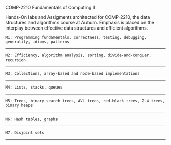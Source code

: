    COMP-2210 Fundamentals of Computing II

Hands-On labs and Assigments architected for COMP-2210, the data structures and algorithms course at Auburn. Emphasis is placed on the interplay between effective data structures and efficient algorithms.



    M1: Programming fundamentals, correctness, testing, debugging, generality, idioms, patterns

---

    M2: Efficiency, algorithm analysis, sorting, divide-and-conquer, recursion

---

    M3: Collections, array-based and node-based implementations

---

    M4: Lists, stacks, queues

---

    M5: Trees, binary search trees, AVL trees, red-black trees, 2-4 trees, binary heaps

---

    M6: Hash tables, graphs

---

    M7: Disjoint sets

---
